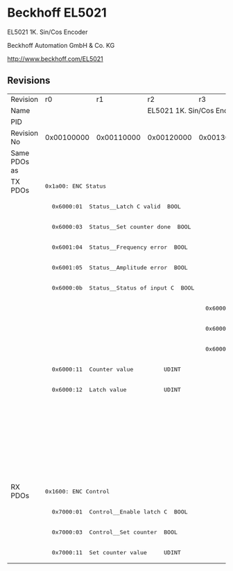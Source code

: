# Beckhoff EL5021

EL5021 1K. Sin/Cos Encoder

Beckhoff Automation GmbH & Co. KG

http://www.beckhoff.com/EL5021

## Revisions
<table>
<tr >
<td>Revision</td>
<td><div class="foo">r0</div></td>
<td><div class="foo">r1</div></td>
<td><div class="foo">r2</div></td>
<td><div class="foo">r3</div></td>
<td><div class="foo">r4</div></td>
<td><div class="foo">r5</div></td>
<td><div class="foo">r6</div></td>
</tr>
<tr >
<td>Name</td>
<td colspan=6 align="center"><div class="foo">EL5021 1K. Sin/Cos Encoder</div></td>
<td><div class="foo">EL5021 1Ch. Sin/Cos Encoder</div></td>
</tr>
<tr >
<td>PID</td>
<td colspan=7 align="center"><div class="foo">0x139d3052</div></td>
</tr>
<tr >
<td>Revision No</td>
<td>0x00100000</td>
<td>0x00110000</td>
<td>0x00120000</td>
<td>0x00130000</td>
<td>0x00140000</td>
<td>0x00150000</td>
<td>0x00160000</td>
</tr>
<tr >
<td>Same PDOs as</td>
<td colspan=6 align="center"></td>
<td><a href="EJ5021">EJ5021 r0</a></td>
</tr>
<tr class="txpdo pdosection">
<td rowspan=15 valign=top>TX PDOs</td>
<td colspan=7 align="left"><pre>0x1a00: ENC Status</pre></td>
<td></td>
</tr>
<tr class="txpdo">
<td colspan=7 align="left"><pre>  0x6000:01  Status__Latch C valid  BOOL</pre></td>
</tr>
<tr class="txpdo">
<td colspan=7 align="left"><pre>  0x6000:03  Status__Set counter done  BOOL</pre></td>
</tr>
<tr class="txpdo">
<td colspan=7 align="left"><pre>  0x6001:04  Status__Frequency error  BOOL</pre></td>
</tr>
<tr class="txpdo">
<td colspan=7 align="left"><pre>  0x6001:05  Status__Amplitude error  BOOL</pre></td>
</tr>
<tr class="txpdo">
<td colspan=7 align="left"><pre>  0x6000:0b  Status__Status of input C  BOOL</pre></td>
</tr>
<tr class="txpdo">
<td colspan=3 align="left"></td>
<td colspan=4 align="left"><pre>  0x6000:0e  Status__Sync error    BOOL</pre></td>
</tr>
<tr class="txpdo">
<td colspan=3 align="left"></td>
<td colspan=4 align="left"><pre>  0x6000:0f  Status__TxPDO State   BOOL</pre></td>
</tr>
<tr class="txpdo">
<td colspan=3 align="left"></td>
<td colspan=4 align="left"><pre>  0x6000:10  Status__TxPDO Toggle  BOOL</pre></td>
</tr>
<tr class="txpdo">
<td colspan=7 align="left"><pre>  0x6000:11  Counter value         UDINT</pre></td>
</tr>
<tr class="txpdo">
<td colspan=7 align="left"><pre>  0x6000:12  Latch value           UDINT</pre></td>
</tr>
<tr class="txpdo pdosection">
<td colspan=6 align="left"></td>
<td><pre>0x1a01: ENC Frequency (int32)</pre></td>
</tr>
<tr class="txpdo">
<td colspan=6 align="left"></td>
<td><pre>  0x6000:1b  Frequency value (int32)  DINT</pre></td>
</tr>
<tr class="txpdo pdosection">
<td colspan=6 align="left"></td>
<td><pre>0x1a02: ENC Frequency (uint32)</pre></td>
</tr>
<tr class="txpdo">
<td colspan=6 align="left"></td>
<td><pre>  0x6000:13  Frequency value       UDINT</pre></td>
</tr>
<tr class="rxpdo pdosection">
<td rowspan=4 valign=top>RX PDOs</td>
<td colspan=7 align="left"><pre>0x1600: ENC Control</pre></td>
<td></td>
</tr>
<tr class="rxpdo">
<td colspan=7 align="left"><pre>  0x7000:01  Control__Enable latch C  BOOL</pre></td>
</tr>
<tr class="rxpdo">
<td colspan=7 align="left"><pre>  0x7000:03  Control__Set counter  BOOL</pre></td>
</tr>
<tr class="rxpdo">
<td colspan=7 align="left"><pre>  0x7000:11  Set counter value     UDINT</pre></td>
</tr>
</table>
